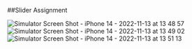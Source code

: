 ##Slider Assignment   

 
![Simulator Screen Shot - iPhone 14 - 2022-11-13 at 13 48 57](https://user-images.githubusercontent.com/99264718/201512630-29ddf669-5683-4b91-9c12-7e4132eccf10.png)
![Simulator Screen Shot - iPhone 14 - 2022-11-13 at 13 49 02](https://user-images.githubusercontent.com/99264718/201512649-afc84416-506e-460a-b047-849c9acbd118.png)
![Simulator Screen Shot - iPhone 14 - 2022-11-13 at 13 51 13](https://user-images.githubusercontent.com/99264718/201512654-641dfa20-6495-4e56-898f-14bc437347b9.png)
